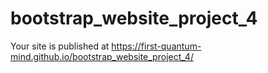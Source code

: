 # bootstrap_website_project_4  
Your site is published at https://first-quantum-mind.github.io/bootstrap_website_project_4/


